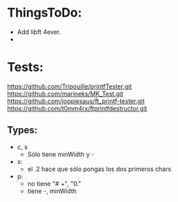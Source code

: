 # ThingsToDo:
- Add libft 4ever.
- 


# Tests:
https://github.com/Tripouille/printfTester.git
https://github.com/marineks/MK_Test.git
https://github.com/joppiesaus/ft_printf-tester.git
https://github.com/t0mm4rx/ftprintfdestructor.git

## Types:
- c, s
	- Sólo tiene minWidth y -
- s:
	- el .2 hace que sólo pongas los dos primeros chars
- p:
	- no tiene "# +", "0."
	- tiene -, minWidth

